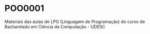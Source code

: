 # POO0001
Materiais das aulas de LPG (Linguagem de Programação) do curso de Bacharelado em Ciência da Computação - UDESC
